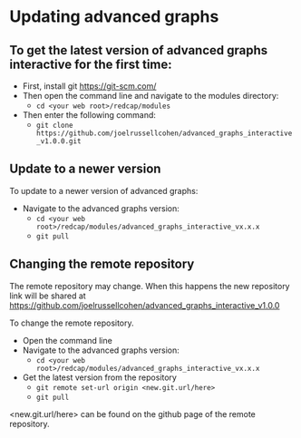 # Updating advanced graphs

## To get the latest version of advanced graphs interactive for the first time:

- First, install git https://git-scm.com/  
- Then open the command line and navigate to the modules directory:  
	- `cd <your web root>/redcap/modules`  
- Then enter the following command:  
	- `git clone https://github.com/joelrussellcohen/advanced_graphs_interactive_v1.0.0.git`

## Update to a newer version
To update to a newer version of advanced graphs:
- Navigate to the advanced graphs version: 
	- `cd <your web root>/redcap/modules/advanced_graphs_interactive_vx.x.x`
	- `git pull`

## Changing the remote repository  
The remote repository may change. When this happens the new repository link will be shared at https://github.com/joelrussellcohen/advanced_graphs_interactive_v1.0.0

To change the remote repository.
- Open the command line
- Navigate to the advanced graphs version: 
	- `cd <your web root>/redcap/modules/advanced_graphs_interactive_vx.x.x `
- Get the latest version from the repository  
	- `git remote set-url origin <new.git.url/here>`  
	- `git pull`

<new.git.url/here> can be found on the github page of the remote repository.
